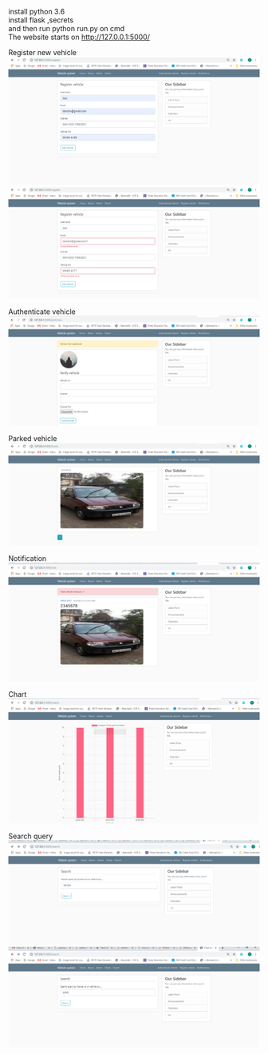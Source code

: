 install python 3.6  
install flask ,secrets  
and then run python run.py on cmd  
The website starts on http://127.0.0.1:5000/  
    
Register new vehicle    
<img src="images/1.PNG" alt="My cool logo"/>    
<img src="images/2.PNG" alt="My cool logo"/>  
      
Authenticate vehicle      
<img src="images/4.PNG" alt="My cool logo"/>  
    
Parked vehicle      
<img src="images/3.PNG" alt="My cool logo"/>     
     
Notification       
<img src="images/5.PNG" alt="My cool logo"/>     
     
Chart
<img src="images/7.PNG" alt="My cool logo"/>     
       
Search query
<img src="images/10.PNG" alt="My cool logo"/>     
<img src="images/11.PNG" alt="My cool logo"/>     

